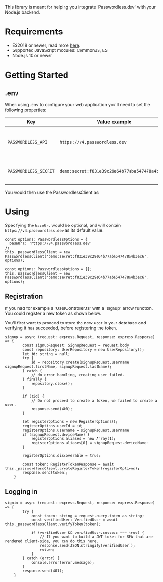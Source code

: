 This library is meant for helping you integrate 'Passwordless.dev' with your Node.js backend.

# Requirements
- ES2018 or newer, read more [here](https://node.green/).
- Supported JavaScript modules: CommonJS, ES
- Node.js 10 or newer

# Getting Started
## .env
When using .env to configure your web application you'll need to set the following properties:

| Key                   | Value example                                  | Description                                                  | Optional |
|-----------------------|------------------------------------------------|--------------------------------------------------------------|----------|
| `PASSWORDLESS_API`    | `https://v4.passwordless.dev`                  | The base url where your Passwordless.dev back-end is running | Yes      |
| `PASSWORDLESS_SECRET` | `demo:secret:f831e39c29e64b77aba547478a4b3ec6` | This is your secret obtained from the AdminConsole.          | No       |

You would then use the PasswordlessClient as:

# Using
Specifying the `baseUrl` would be optional, and will contain `https://v4.passwordless.dev` as its default value.

```TSX
const options: PasswordlessOptions = {
  baseUrl: 'https://v4.passwordless.dev'
};
this._passwordlessClient = new PasswordlessClient('demo:secret:f831e39c29e64b77aba547478a4b3ec6', options);
```

```TSX
const options: PasswordlessOptions = {};
this._passwordlessClient = new PasswordlessClient('demo:secret:f831e39c29e64b77aba547478a4b3ec6', options);
```

## Registration
If you had for example a 'UserController.ts' with a 'signup' arrow function. You could register a new token as shown below.

You'll first want to proceed to store the new user in your database and verifying it has succeeded, before registering the token.

```TSX
signup = async (request: express.Request, response: express.Response) => {
        const signupRequest: SignupRequest = request.body;
        const repository: UserRepository = new UserRepository();
        let id: string = null;
        try {
            id = repository.create(signupRequest.username, signupRequest.firstName, signupRequest.lastName);
        } catch {
            // do error handling, creating user failed.
        } finally {
            repository.close();
        }

        if (!id) {
            // Do not proceed to create a token, we failed to create a user.
            response.send(400);
        }

        let registerOptions = new RegisterOptions();
        registerOptions.userId = id;
        registerOptions.username = signupRequest.username;
        if (signupRequest.deviceName) {
            registerOptions.aliases = new Array(1);
            registerOptions.aliases[0] = signupRequest.deviceName;
        }
        
        registerOptions.discoverable = true;
        
        const token: RegisterTokenResponse = await this._passwordlessClient.createRegisterToken(registerOptions);
        response.send(token);
    }
```

## Logging in

```TSX
signin = async (request: express.Request, response: express.Response) => {
        try {
            const token: string = request.query.token as string;
            const verifiedUser: VerifiedUser = await this._passwordlessClient.verifyToken(token);

            if (verifiedUser && verifiedUser.success === true) {
                // If you want to build a JWT token for SPA that are rendered client-side, you can do this here.
                response.send(JSON.stringify(verifiedUser));
                return;
            }
        } catch (error) {
            console.error(error.message);
        }
        response.send(401);
    }
```